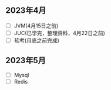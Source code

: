 ## 2023年4月

- [ ] JVM(4月15日之前)
- [ ] JUC(已学完，整理资料，4月22日之前)
- [ ] 软考(月底之前完成)

## 2023年5月

- [ ] Mysql
- [ ] Redis